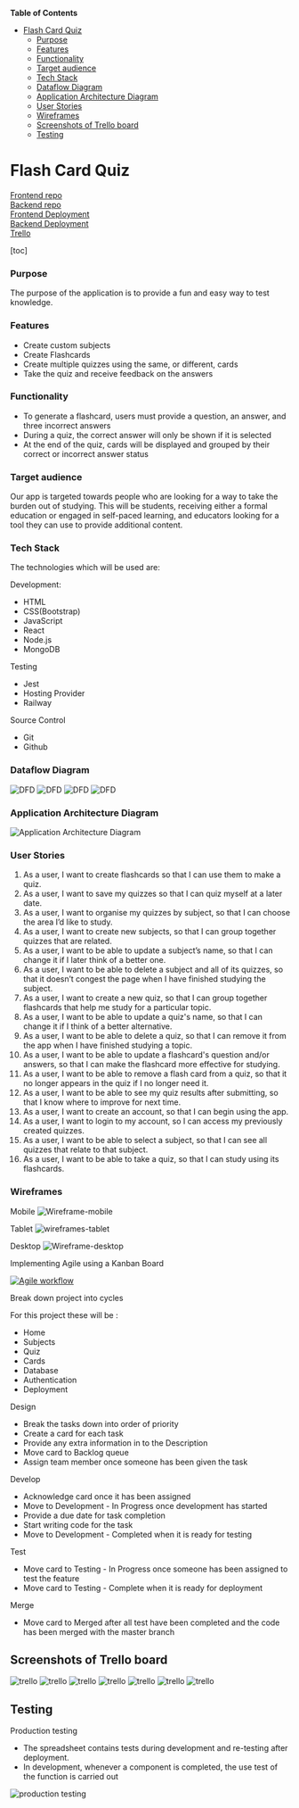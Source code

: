 <!-- START doctoc generated TOC please keep comment here to allow auto update -->
<!-- DON'T EDIT THIS SECTION, INSTEAD RE-RUN doctoc TO UPDATE -->
**Table of Contents**  

- [Flash Card Quiz](#flash-card-quiz)
    - [Purpose](#purpose)
    - [Features](#features)
    - [Functionality](#functionality)
    - [Target audience](#target-audience)
    - [Tech Stack](#tech-stack)
    - [Dataflow Diagram](#dataflow-diagram)
    - [Application Architecture Diagram](#application-architecture-diagram)
    - [User Stories](#user-stories)
    - [Wireframes](#wireframes)
  - [Screenshots of Trello board](#screenshots-of-trello-board)
  - [Testing](#testing)

<!-- END doctoc generated TOC please keep comment here to allow auto update -->

# Flash Card Quiz


[Frontend repo](https://github.com/jfhaines/ca-quiz-front-end)  
[Backend repo](https://github.com/2w00fs/ca_quiz_api)  
[Frontend Deployment]()  
[Backend Deployment]()  
[Trello]()  

[toc]
### Purpose
 
The purpose of the application is to provide a fun and easy way to test knowledge.

### Features

- Create custom subjects
- Create Flashcards
- Create multiple quizzes using the same, or different, cards
- Take the quiz and receive feedback on the answers

### Functionality

- To generate a flashcard, users must provide a question, an answer, and three incorrect answers
- During a quiz, the correct answer will only be shown if it is selected
- At the end of the quiz, cards will be displayed and grouped by their correct or incorrect answer status

### Target audience

Our app is targeted towards people who are looking for a way to take the burden out of studying. This will be students, receiving either a formal education or engaged in self-paced learning, and educators looking for a tool they can use to provide additional content.

### Tech Stack

The technologies which will be used are:

Development:

- HTML
- CSS(Bootstrap)
- JavaScript
- React
- Node.js
- MongoDB

Testing

- Jest
- Hosting Provider
- Railway

Source Control

- Git
- Github

### Dataflow Diagram

![DFD](./docs/Level%200%20DFD.png "DFD")
![DFD](./docs/Level%201%20DFD%20Authentication.png "DFD")
![DFD](./docs/Level%201%20DFD%20Quiz.png "DFD")
![DFD](./docs/Level%201%20DFD%20User.png "DFD")

### Application Architecture Diagram

![Application Architecture Diagram](./docs/AAD.png "AAD")

### User Stories

1. As a user, I want to create flashcards so that I can use them to make a quiz.
2. As a user, I want to save my quizzes so that I can quiz myself at a later date.
3. As a user, I want to organise my quizzes by subject, so that I can choose the area I’d like to study.
4. As a user, I want to create new subjects, so that I can group together quizzes that are related.
5. As a user, I want to be able to update a subject’s name, so that I can change it if I later think of a better one.
6. As a user, I want to be able to delete a subject and all of its quizzes, so that it doesn’t congest the page when I have finished studying the subject.
7. As a user, I want to create a new quiz, so that I can group together flashcards that help me study for a particular topic.
8. As a user, I want to be able to update a quiz's name, so that I can change it if I think of a better alternative.
9. As a user, I want to be able to delete a quiz, so that I can remove it from the app when I have finished studying a topic.
10. As a user, I want to be able to update a flashcard's question and/or answers, so that I can make the flashcard more effective for studying.
11. As a user, I want to be able to remove a flash card from a quiz, so that it no longer appears in the quiz if I no longer need it.
12. As a user, I want to be able to see my quiz results after submitting, so that I know where to improve for next time.
13. As a user, I want to create an account, so that I can begin using the app.
14. As a user, I want to login to my account, so I can access my previously created quizzes.
15. As a user, I want to be able to select a subject, so that I can see all quizzes that relate to that subject.
16. As a user, I want to be able to take a quiz, so that I can study using its flashcards.

### Wireframes

Mobile
![Wireframe-mobile](./docs/Wireframe-mobile.png "mobile")

Tablet
![wireframes-tablet](./docs/wireframes-tablet.png "tablet")

Desktop
![Wireframe-desktop](./docs/flashcards-wireframes.png "desktop")



Implementing Agile using a Kanban Board

[![Agile workflow](https://raw.githubusercontent.com/2w00fs/git_practice/master/agile%20workflow.png)](https://github.com/2w00fs/git_practice/blob/master/agile%20workflow.png)

Break down project into cycles

For this project these will be :
- Home
- Subjects
- Quiz
- Cards
- Database
- Authentication
- Deployment

Design

- Break the tasks down into order of priority
- Create a card for each task
- Provide any extra information in to the Description
- Move card to Backlog queue
- Assign team member once someone has been given the task

Develop

- Acknowledge card once it has been assigned
- Move to Development - In Progress once development has started
- Provide a due date for task completion
- Start writing code for the task
- Move to Development - Completed when it is ready for testing

Test

- Move card to Testing - In Progress once someone has been assigned to test the feature
- Move card to Testing - Complete when it is ready for deployment

Merge

- Move card to Merged after all test have been completed and the code has been merged with the master branch

## Screenshots of Trello board

![trello](./docs/1.png "1")
![trello](./docs/2.png "2")
![trello](./docs/3.png "3")
![trello](./docs/4.png "4")
![trello](./docs/5.png "5")
![trello](./docs/6.png "6")
![trello](./docs/7.png "7")


## Testing 

Production testing  

- The spreadsheet contains tests during development and re-testing after deployment.  
- In development, whenever a component is completed, the use test of the function is carried out
  
![production testing](docs/Production%20Test.png)